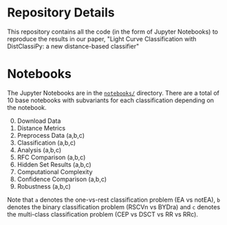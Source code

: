 # Repository Details

This repository contains all the code (in the form of Jupyter Notebooks) to reproduce the results in our paper, "Light Curve Classification with DistClassiPy: a new distance-based classifier"

# Notebooks
The Jupyter Notebooks are in the [```notebooks/```](https://github.com/sidchaini/LightCurveDistanceClassification/tree/main/notebooks) directory. There are a total of 10 base notebooks with subvariants for each classification depending on the notebook.

00. Download Data
01. Distance Metrics
02. Preprocess Data (a,b,c)
03. Classification (a,b,c)
04. Analysis (a,b,c)
05. RFC Comparison (a,b,c)
06. Hidden Set Results (a,b,c)
07. Computational Complexity
08. Confidence Comparison (a,b,c)
09. Robustness (a,b,c)

Note that ```a``` denotes the one-vs-rest classification problem (EA vs notEA), ```b``` denotes the binary classification problem (RSCVn vs BYDra) and ```c``` denotes the multi-class classification problem (CEP vs DSCT vs RR vs RRc).
